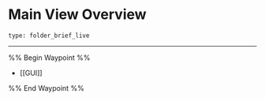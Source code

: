 # Main View Overview
 
```ccard
type: folder_brief_live
```
 
---
%% Begin Waypoint %%
- [[GUI]]

%% End Waypoint %%